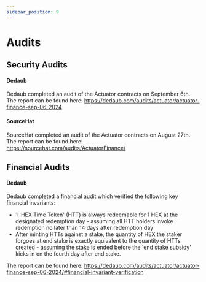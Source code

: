 ```yaml
---
sidebar_position: 9
---
```


# Audits

## Security Audits
#### Dedaub 
Dedaub completed an audit of the Actuator contracts on September 6th. The report can be found here: https://dedaub.com/audits/actuator/actuator-finance-sep-06-2024

#### SourceHat 
SourceHat completed an audit of the Actuator contracts on August 27th. The report can be found here: https://sourcehat.com/audits/ActuatorFinance/

## Financial Audits
#### Dedaub 
Dedaub completed a financial audit which verified the following key financial invariants: 
- 1 'HEX Time Token' (HTT) is always redeemable for 1 HEX at the designated redemption day - assuming all HTT holders invoke redemption no later than 14 days after redemption day
- After minting HTTs against a stake, the quantity of HEX the staker forgoes at end stake is exactly equivalent to the quantity of HTTs created - assuming the stake is ended before the 'end stake subsidy' kicks in on the fourth day after end stake.

The report can be found here: https://dedaub.com/audits/actuator/actuator-finance-sep-06-2024/#financial-invariant-verification
